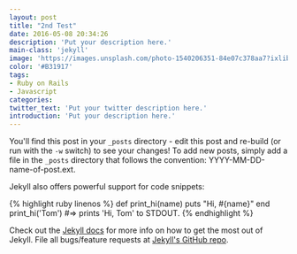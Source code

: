 ```yaml
---
layout: post
title: "2nd Test"
date: 2016-05-08 20:34:26
description: 'Put your description here.'
main-class: 'jekyll'
image: 'https://images.unsplash.com/photo-1540206351-84e07c378aa7?ixlib=rb-0.3.5&ixid=eyJhcHBfaWQiOjEyMDd9&s=2c9cd448756cc9364000038cfa1bed13&auto=format&fit=crop&w=1490&q=80'
color: '#B31917'
tags:
- Ruby on Rails
- Javascript
categories:
twitter_text: 'Put your twitter description here.'
introduction: 'Put your description here.'
---
```


You'll find this post in your `_posts` directory - edit this post and re-build (or run with the `-w` switch) to see your changes!
To add new posts, simply add a file in the `_posts` directory that follows the convention: YYYY-MM-DD-name-of-post.ext.

Jekyll also offers powerful support for code snippets:

{% highlight ruby linenos %}
def print_hi(name)
  puts "Hi, #{name}"
end
print_hi('Tom')
#=> prints 'Hi, Tom' to STDOUT.
{% endhighlight %}

Check out the [Jekyll docs][jekyll] for more info on how to get the most out of Jekyll. File all bugs/feature requests at [Jekyll's GitHub repo][jekyll-gh].

[jekyll-gh]: https://github.com/mojombo/jekyll
[jekyll]:    http://jekyllrb.com
